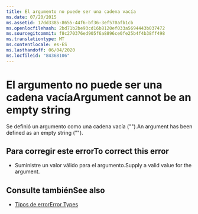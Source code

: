 ```yaml
---
title: El argumento no puede ser una cadena vacía
ms.date: 07/20/2015
ms.assetid: 17dd3385-8655-44f6-bf36-3ef570afb1cb
ms.openlocfilehash: 2bd71b2be93cd16b8120ef033a5694443b037472
ms.sourcegitcommit: f8c270376ed905f6a8896ce0fe25b4f4b38ff498
ms.translationtype: MT
ms.contentlocale: es-ES
ms.lasthandoff: 06/04/2020
ms.locfileid: "84368106"
---
```

# <a name="argument-cannot-be-an-empty-string"></a><span data-ttu-id="ad0ab-102">El argumento no puede ser una cadena vacía</span><span class="sxs-lookup"><span data-stu-id="ad0ab-102">Argument cannot be an empty string</span></span>
<span data-ttu-id="ad0ab-103">Se definió un argumento como una cadena vacía ("").</span><span class="sxs-lookup"><span data-stu-id="ad0ab-103">An argument has been defined as an empty string ("").</span></span>  
  
## <a name="to-correct-this-error"></a><span data-ttu-id="ad0ab-104">Para corregir este error</span><span class="sxs-lookup"><span data-stu-id="ad0ab-104">To correct this error</span></span>  
  
- <span data-ttu-id="ad0ab-105">Suministre un valor válido para el argumento.</span><span class="sxs-lookup"><span data-stu-id="ad0ab-105">Supply a valid value for the argument.</span></span>  
  
## <a name="see-also"></a><span data-ttu-id="ad0ab-106">Consulte también</span><span class="sxs-lookup"><span data-stu-id="ad0ab-106">See also</span></span>

- [<span data-ttu-id="ad0ab-107">Tipos de error</span><span class="sxs-lookup"><span data-stu-id="ad0ab-107">Error Types</span></span>](../programming-guide/language-features/error-types.md)
